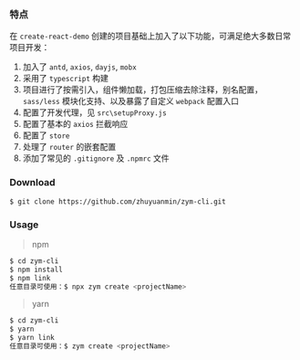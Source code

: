 ### 特点

在 `create-react-demo` 创建的项目基础上加入了以下功能，可满足绝大多数日常项目开发：

1. 加入了 `antd`, `axios`, `dayjs`, `mobx`
2. 采用了 `typescript` 构建
3. 项目进行了按需引入，组件懒加载，打包压缩去除注释，别名配置，`sass/less` 模块化支持、以及暴露了自定义 `webpack` 配置入口
4. 配置了开发代理，见 `src\setupProxy.js`
5. 配置了基本的 `axios` 拦截响应
6. 配置了 `store`
7. 处理了 `router` 的嵌套配置
8. 添加了常见的 `.gitignore` 及 `.npmrc` 文件

### Download

`$ git clone https://github.com/zhuyuanmin/zym-cli.git`

### Usage

> npm

```bash
$ cd zym-cli
$ npm install
$ npm link
任意目录可使用：$ npx zym create <projectName>
```

> yarn

```bash
$ cd zym-cli
$ yarn
$ yarn link
任意目录可使用：$ zym create <projectName>
```

